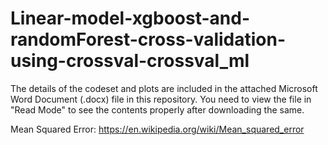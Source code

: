 # Linear-model-xgboost-and-randomForest-cross-validation-using-crossval-crossval_ml

The details of the codeset and plots are included in the attached Microsoft Word Document (.docx) file in this repository. 
You need to view the file in "Read Mode" to see the contents properly after downloading the same.


Mean Squared Error: https://en.wikipedia.org/wiki/Mean_squared_error
